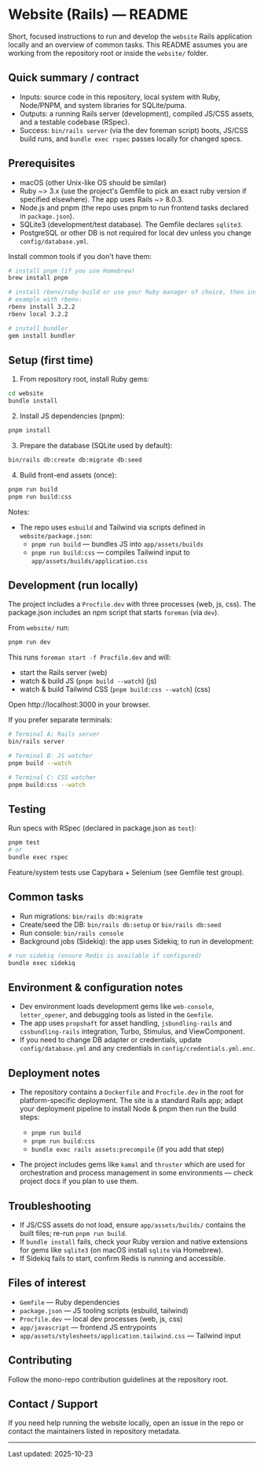 
# Website (Rails) — README

Short, focused instructions to run and develop the `website` Rails application
locally and an overview of common tasks. This README assumes you are working
from the repository root or inside the `website/` folder.

## Quick summary / contract

- Inputs: source code in this repository, local system with Ruby, Node/PNPM, and
	system libraries for SQLite/puma.
- Outputs: a running Rails server (development), compiled JS/CSS assets, and a
	testable codebase (RSpec).
- Success: `bin/rails server` (via the dev foreman script) boots, JS/CSS build
	runs, and `bundle exec rspec` passes locally for changed specs.

## Prerequisites

- macOS (other Unix-like OS should be similar)
- Ruby ~> 3.x (use the project's Gemfile to pick an exact ruby version if
	specified elsewhere). The app uses Rails ~> 8.0.3.
- Node.js and pnpm (the repo uses pnpm to run frontend tasks declared in
	`package.json`).
- SQLite3 (development/test database). The Gemfile declares `sqlite3`.
- PostgreSQL or other DB is not required for local dev unless you change
	`config/database.yml`.

Install common tools if you don't have them:

```bash
# install pnpm (if you use Homebrew)
brew install pnpm

# install rbenv/ruby-build or use your Ruby manager of choice, then install Ruby
# example with rbenv:
rbenv install 3.2.2
rbenv local 3.2.2

# install bundler
gem install bundler
```

## Setup (first time)

1. From repository root, install Ruby gems:

```bash
cd website
bundle install
```

2. Install JS dependencies (pnpm):

```bash
pnpm install
```

3. Prepare the database (SQLite used by default):

```bash
bin/rails db:create db:migrate db:seed
```

4. Build front-end assets (once):

```bash
pnpm run build
pnpm run build:css
```

Notes:
- The repo uses `esbuild` and Tailwind via scripts defined in
	`website/package.json`:
	- `pnpm run build` — bundles JS into `app/assets/builds`
	- `pnpm run build:css` — compiles Tailwind input to
		`app/assets/builds/application.css`

## Development (run locally)

The project includes a `Procfile.dev` with three processes (web, js, css).
The package.json includes an npm script that starts `foreman` (via `dev`).

From `website/` run:

```bash
pnpm run dev
```

This runs `foreman start -f Procfile.dev` and will:

- start the Rails server (web)
- watch & build JS (`pnpm build --watch`) (js)
- watch & build Tailwind CSS (`pnpm build:css --watch`) (css)

Open http://localhost:3000 in your browser.

If you prefer separate terminals:

```bash
# Terminal A: Rails server
bin/rails server

# Terminal B: JS watcher
pnpm build --watch

# Terminal C: CSS watcher
pnpm build:css --watch
```

## Testing

Run specs with RSpec (declared in package.json as `test`):

```bash
pnpm test
# or
bundle exec rspec
```

Feature/system tests use Capybara + Selenium (see Gemfile test group).

## Common tasks

- Run migrations: `bin/rails db:migrate`
- Create/seed the DB: `bin/rails db:setup` or `bin/rails db:seed`
- Run console: `bin/rails console`
- Background jobs (Sidekiq): the app uses Sidekiq; to run in development:

```bash
# run sidekiq (ensure Redis is available if configured)
bundle exec sidekiq
```

## Environment & configuration notes

- Dev environment loads development gems like `web-console`, `letter_opener`,
	and debugging tools as listed in the `Gemfile`.
- The app uses `propshaft` for asset handling, `jsbundling-rails` and
	`cssbundling-rails` integration, Turbo, Stimulus, and ViewComponent.
- If you need to change DB adapter or credentials, update
	`config/database.yml` and any credentials in `config/credentials.yml.enc`.

## Deployment notes

- The repository contains a `Dockerfile` and `Procfile.dev` in the root for
	platform-specific deployment. The site is a standard Rails app; adapt your
	deployment pipeline to install Node & pnpm then run the build steps:

	- `pnpm run build`
	- `pnpm run build:css`
	- `bundle exec rails assets:precompile` (if you add that step)

- The project includes gems like `kamal` and `thruster` which are used for
	orchestration and process management in some environments — check project
	docs if you plan to use them.

## Troubleshooting

- If JS/CSS assets do not load, ensure `app/assets/builds/` contains the
	built files; re-run `pnpm run build`.
- If `bundle install` fails, check your Ruby version and native extensions for
	gems like `sqlite3` (on macOS install `sqlite` via Homebrew).
- If Sidekiq fails to start, confirm Redis is running and accessible.

## Files of interest

- `Gemfile` — Ruby dependencies
- `package.json` — JS tooling scripts (esbuild, tailwind)
- `Procfile.dev` — local dev processes (web, js, css)
- `app/javascript` — frontend JS entrypoints
- `app/assets/stylesheets/application.tailwind.css` — Tailwind input

## Contributing

Follow the mono-repo contribution guidelines at the repository root.

## Contact / Support

If you need help running the website locally, open an issue in the repo or
contact the maintainers listed in repository metadata.

---

Last updated: 2025-10-23

